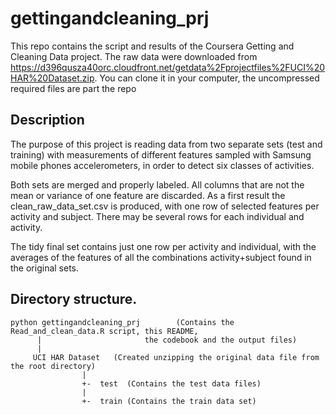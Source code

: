 gettingandcleaning_prj
======================

This repo contains the script and results of the Coursera Getting and Cleaning Data project. The
raw data were downloaded from https://d396qusza40orc.cloudfront.net/getdata%2Fprojectfiles%2FUCI%20HAR%20Dataset.zip.
You can clone it in your computer, the uncompressed required files are part the repo


## Description

The purpose of this project is reading data from two separate sets (test and training) with measurements
of different features sampled with Samsung mobile phones accelerometers, in order to detect six classes
of activities.

Both sets are merged and properly labeled. All columns that are not the mean or variance of one feature are
discarded. As a first result the clean_raw_data_set.csv is produced, with one row of selected features
per activity and subject. There may be several rows for each individual and activity.

The tidy final set contains just one row per activity and individual, with the averages of the features of
all the combinations activity+subject found in the original sets.

## Directory structure.
```
python gettingandcleaning_prj        (Contains the Read_and_clean_data.R script, this README,
      |                       the codebook and the output files)
      |
     UCI HAR Dataset   (Created unzipping the original data file from the root directory)
                |
                +-  test  (Contains the test data files)
                |
                +-  train (Contains the train data set)
```

